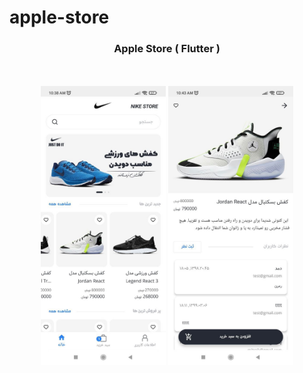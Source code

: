 # apple-store
<h3 align = "center">Apple Store ( Flutter )</h3>
<br/>
<br/>
<div align = "center">
  <img src = "https://github.com/MahdiOSS/NikeStore_Android/blob/master/NikeStore.jpg" , width = "200"></img>
  <img src = "https://github.com/MahdiOSS/NikeStore_Android/blob/master/NikeStore1.jpg" , width = "200"></img>
</div>
<br/>
<br/>
